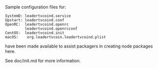 Sample configuration files for:
```
SystemD: leadertvcoind.service
Upstart: leadertvcoind.conf
OpenRC:  leadertvcoind.openrc
         leadertvcoind.openrcconf
CentOS:  leadertvcoind.init
macOS:    org.leadertvcoin.leadertvcoind.plist
```
have been made available to assist packagers in creating node packages here.

See doc/init.md for more information.
